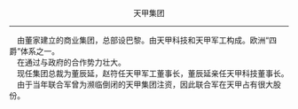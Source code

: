<p align="center">天甲集团</p>

****

&emsp;由董家建立的商业集团，总部设巴黎。由天甲科技和天甲军工构成。欧洲“四爵”体系之一。  
&emsp;在通过与政府的合作势力壮大。  
&emsp;现任集团总裁为董辰延，赵符任天甲军工董事长，董辰延亲任天甲科技董事长。   
&emsp;由于当年联合军曾为濒临倒闭的天甲集团注资，因此联合军在天甲占有很大股份。  